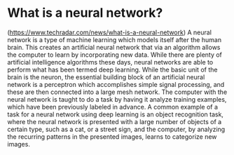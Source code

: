 # What is a neural network? 
(https://www.techradar.com/news/what-is-a-neural-network) 
A neural network is a type of machine learning which models itself after the human brain. This creates an artificial neural network that via an algorithm allows the computer to learn by incorporating new data.
While there are plenty of artificial intelligence algorithms these days, neural networks are able to perform what has been termed deep learning. While the basic unit of the brain is the neuron, the essential building block of an artificial neural network is a perceptron which accomplishes simple signal processing, and these are then connected into a large mesh network.
The computer with the neural network is taught to do a task by having it analyze training examples, which have been previously labeled in advance. A common example of a task for a neural network using deep learning is an object recognition task, where the neural network is presented with a large number of objects of a certain type, such as a cat, or a street sign, and the computer, by analyzing the recurring patterns in the presented images, learns to categorize new images.
